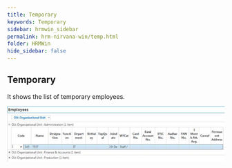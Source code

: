 ```yaml
---
title: Temporary
keywords: Temporary
sidebar: hrmwin_sidebar
permalink: hrm-nirvana-win/temp.html
folder: HRMWin   
hide_sidebar: false
---
```


## Temporary

It shows the list of temporary employees.

![](/images/temporary.jpg)
